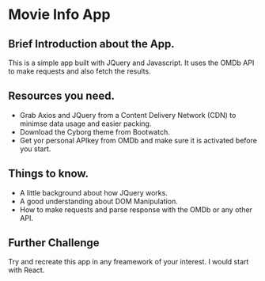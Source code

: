 # Movie Info App

## Brief Introduction about the App.

This is a simple app built with JQuery and Javascript. It uses the OMDb API to make requests and also fetch the results.

## Resources you need.

- Grab Axios and JQuery from a Content Delivery Network (CDN) to minimse data usage and easier packing.
- Download the Cyborg theme from Bootwatch.
- Get yor personal APIkey from OMDb and make sure it is activated before you start.

## Things to know.

- A little background about how JQuery works.
- A good understanding about DOM Manipulation.
- How to make requests and parse response with the OMDb or any other API.

## Further Challenge

Try and recreate this app in any freamework of your interest. I would start with React.

